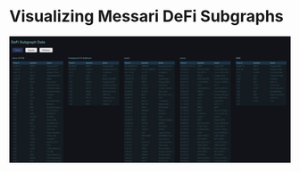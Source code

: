 # Visualizing Messari DeFi Subgraphs

![Image 1](https://github.com/lostconversation/subgraph-messari-defi/blob/main/public/img_current.png)
